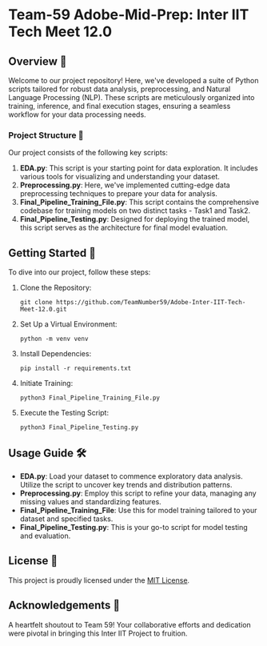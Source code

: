 
# Team-59 Adobe-Mid-Prep: Inter IIT Tech Meet 12.0

## Overview 🌟
Welcome to our project repository! Here, we've developed a suite of Python scripts tailored for robust data analysis, preprocessing, and Natural Language Processing (NLP). These scripts are meticulously organized into training, inference, and final execution stages, ensuring a seamless workflow for your data processing needs.

### Project Structure 📁
Our project consists of the following key scripts:

1. **EDA.py**: This script is your starting point for data exploration. It includes various tools for visualizing and understanding your dataset.
2. **Preprocessing.py**: Here, we've implemented cutting-edge data preprocessing techniques to prepare your data for analysis.
3. **Final_Pipeline_Training_File.py**: This script contains the comprehensive codebase for training models on two distinct tasks - Task1 and Task2.
4. **Final_Pipeline_Testing.py**: Designed for deploying the trained model, this script serves as the architecture for final model evaluation.

## Getting Started 🚀
To dive into our project, follow these steps:

1. Clone the Repository:
   ```shell
   git clone https://github.com/TeamNumber59/Adobe-Inter-IIT-Tech-Meet-12.0.git
   ```
2. Set Up a Virtual Environment:
   ```shell
   python -m venv venv
   ```
3. Install Dependencies:
   ```shell
   pip install -r requirements.txt
   ```
4. Initiate Training:
   ```shell
   python3 Final_Pipeline_Training_File.py
   ```
5. Execute the Testing Script:
   ```shell
   python3 Final_Pipeline_Testing.py
   ```

## Usage Guide 🛠️
- **EDA.py**: Load your dataset to commence exploratory data analysis. Utilize the script to uncover key trends and distribution patterns.
- **Preprocessing.py**: Employ this script to refine your data, managing any missing values and standardizing features.
- **Final_Pipeline_Training_File**: Use this for model training tailored to your dataset and specified tasks.
- **Final_Pipeline_Testing.py**: This is your go-to script for model testing and evaluation.

## License 📄
This project is proudly licensed under the [MIT License](LICENSE).

## Acknowledgements 💖
A heartfelt shoutout to Team 59! Your collaborative efforts and dedication were pivotal in bringing this Inter IIT Project to fruition.
